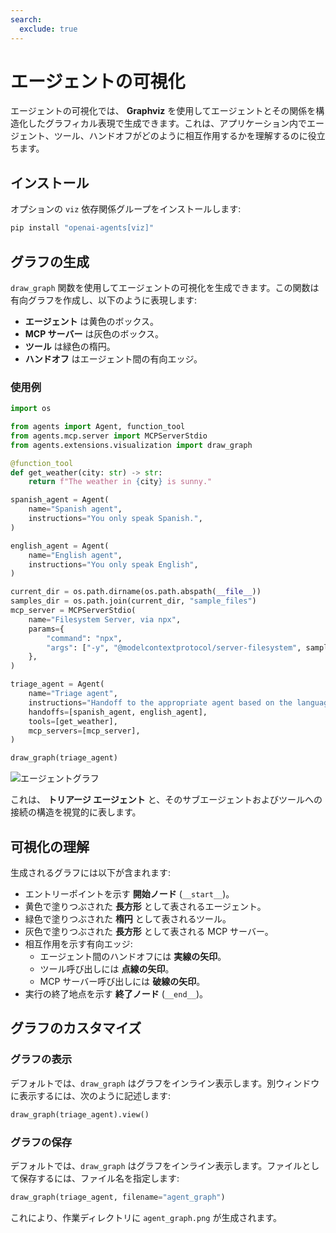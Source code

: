 ```yaml
---
search:
  exclude: true
---
```

# エージェントの可視化

エージェントの可視化では、 **Graphviz** を使用してエージェントとその関係を構造化したグラフィカル表現で生成できます。これは、アプリケーション内でエージェント、ツール、ハンドオフがどのように相互作用するかを理解するのに役立ちます。

## インストール

オプションの `viz` 依存関係グループをインストールします:

```bash
pip install "openai-agents[viz]"
```

## グラフの生成

`draw_graph` 関数を使用してエージェントの可視化を生成できます。この関数は有向グラフを作成し、以下のように表現します:

- **エージェント** は黄色のボックス。
- **MCP サーバー** は灰色のボックス。
- **ツール** は緑色の楕円。
- **ハンドオフ** はエージェント間の有向エッジ。

### 使用例

```python
import os

from agents import Agent, function_tool
from agents.mcp.server import MCPServerStdio
from agents.extensions.visualization import draw_graph

@function_tool
def get_weather(city: str) -> str:
    return f"The weather in {city} is sunny."

spanish_agent = Agent(
    name="Spanish agent",
    instructions="You only speak Spanish.",
)

english_agent = Agent(
    name="English agent",
    instructions="You only speak English",
)

current_dir = os.path.dirname(os.path.abspath(__file__))
samples_dir = os.path.join(current_dir, "sample_files")
mcp_server = MCPServerStdio(
    name="Filesystem Server, via npx",
    params={
        "command": "npx",
        "args": ["-y", "@modelcontextprotocol/server-filesystem", samples_dir],
    },
)

triage_agent = Agent(
    name="Triage agent",
    instructions="Handoff to the appropriate agent based on the language of the request.",
    handoffs=[spanish_agent, english_agent],
    tools=[get_weather],
    mcp_servers=[mcp_server],
)

draw_graph(triage_agent)
```

![エージェントグラフ](../assets/images/graph.png)

これは、 **トリアージ エージェント** と、そのサブエージェントおよびツールへの接続の構造を視覚的に表します。


## 可視化の理解

生成されるグラフには以下が含まれます:

- エントリーポイントを示す **開始ノード** (`__start__`)。
- 黄色で塗りつぶされた **長方形** として表されるエージェント。
- 緑色で塗りつぶされた **楕円** として表されるツール。
- 灰色で塗りつぶされた **長方形** として表される MCP サーバー。
- 相互作用を示す有向エッジ:
  - エージェント間のハンドオフには **実線の矢印**。
  - ツール呼び出しには **点線の矢印**。
  - MCP サーバー呼び出しには **破線の矢印**。
- 実行の終了地点を示す **終了ノード** (`__end__`)。

## グラフのカスタマイズ

### グラフの表示
デフォルトでは、`draw_graph` はグラフをインライン表示します。別ウィンドウに表示するには、次のように記述します:

```python
draw_graph(triage_agent).view()
```

### グラフの保存
デフォルトでは、`draw_graph` はグラフをインライン表示します。ファイルとして保存するには、ファイル名を指定します:

```python
draw_graph(triage_agent, filename="agent_graph")
```

これにより、作業ディレクトリに `agent_graph.png` が生成されます。